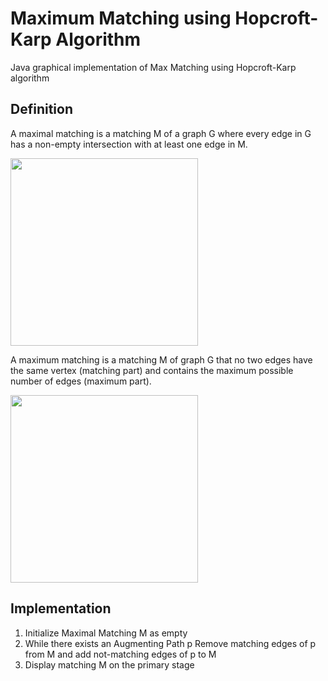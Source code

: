 # Maximum Matching using Hopcroft-Karp Algorithm


Java graphical implementation of Max Matching using Hopcroft-Karp algorithm

## Definition


A maximal matching is a matching M of a graph G where every edge in G has a non-empty intersection with at least one edge in M.

<img src="https://user-images.githubusercontent.com/47594854/143388256-8bb212bc-f46f-4b64-af8a-9b9f85e49699.png" width="300">


A maximum matching is a matching M of graph G that no two edges have the same vertex (matching part) and contains the maximum possible number of edges (maximum part).

<img src="https://user-images.githubusercontent.com/47594854/143388285-915f7b70-7034-4677-9b0b-83737a187bbb.png" width="300">

## Implementation



1) Initialize Maximal Matching M as empty
2) While there exists an Augmenting Path p
     Remove matching edges of p from M and add not-matching edges of p to M
3) Display matching M on the primary stage
